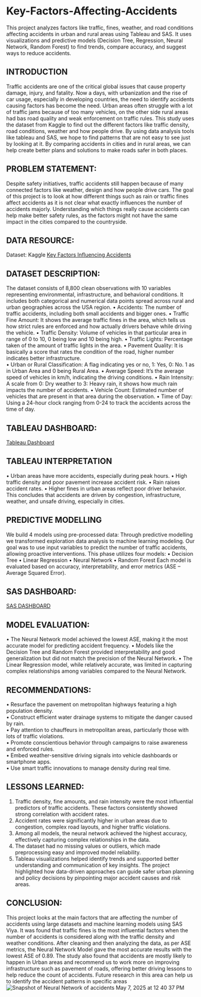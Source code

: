 # Key-Factors-Affecting-Accidents
This project analyzes factors like traffic, fines, weather, and road conditions affecting accidents in urban and rural areas using Tableau and SAS. It uses visualizations and predictive models (Decision Tree, Regression, Neural Network, Random Forest) to find trends, compare accuracy, and suggest ways to reduce accidents.

## INTRODUCTION
Traffic accidents are one of the critical global issues that cause property damage, injury, 
and fatality. Now a days, with urbanization and the rise of car usage, especially in 
developing countries, the need to identify accidents causing factors has become the need. 
Urban areas often struggle with a lot of traffic jams because of too many vehicles, on the 
other side rural areas had bas road quality and weak enforcement on traffic rules. 
This study uses the dataset from Kaggle to find out the different factors like traffic density, 
road conditions, weather and how people drive. By using data analysis tools like tableau 
and SAS, we hope to find patterns that are not easy to see just by looking at it. By 
comparing accidents in cities and in rural areas, we can help create better plans and 
solutions to make roads safer in both places.

## PROBLEM STATEMENT: 
Despite safety initiatives, traffic accidents still happen because of many connected factors 
like weather, design and how people drive cars. The goal of this project is to look at how 
different things such as rain or traffic fines affect accidents as it is not clear what exactly 
influences the number of accidents majorly. Understanding which things really cause 
accidents can help make better safety rules, as the factors might not have the same impact 
in the cities compared to the countryside.

## DATA RESOURCE: 
Dataset: Kaggle 
<a href="https://www.kaggle.com/datasets/torresdanilo/key-factors-influencing-traffic-accidents"> Key Factors Influencing Accidents</a>

## DATASET DESCRIPTION:  
The dataset consists of 8,800 clean observations with 10 variables representing 
environmental, infrastructure, and behavioral conditions. It includes both categorical and 
numerical data points spread across rural and urban geographies across the USA region. 
• Accidents: The number of traffic accidents, including both small accidents and 
bigger ones. 
• Traffic Fine Amount: It shows the average traffic fines in the area, which tells us how 
strict rules are enforced and how actually drivers behave while driving the vehicle. 
• Traffic Density: Volume of vehicles in that particular area in range of 0 to 10, 0 being 
low and 10 being high. 
• Traffic Lights: Percentage taken of the amount of traffic lights in the area. 
• Pavement Quality: It is basically a score that rates the condition of the road, higher 
number indicates better infrastructure.  
• Urban or Rural Classification: A flag indicating yes or no, 1: Yes, 0: No. 1 as in Urban 
Area and 0 being Rural Area. 
• Average Speed: It’s the average speed of vehicles in km/h, indicating the driving 
conditions. 
• Rain Intensity: A scale from 0: Dry weather to 3: Heavy rain, it shows how much rain 
impacts the number of accidents. 
• Vehicle Count: Estimated number of vehicles that are present in that area during the 
observation. 
• Time of Day: Using a 24-hour clock ranging from 0-24 to track the accidents across 
the time of day.

## TABLEAU DASHBOARD:
  <a href="https://github.com/Anagha-D15/Key-Factors-Affecting-Accidents/blob/main/Dashboard%20Visualisation.twbx"> Tableau Dashboard</a>

## TABLEAU INTERPRETATION 
• Urban areas have more accidents, especially during peak hours. 
• High traffic density and poor pavement increase accident risk. 
• Rain raises accident rates. 
• Higher fines in urban areas reflect poor driver behavior. 
This concludes that accidents are driven by congestion, infrastructure, weather, and 
unsafe driving, especially in cities. 

## PREDICTIVE MODELLING 
We build 4 models using pre-processed data: 
Through predictive modelling we transformed exploration data analysis to machine 
learning modeling. Our goal was to use input variables to predict the number of traffic 
accidents, allowing proactive interventions. This phase utilizes four models: 
• Decision Tree 
• Linear Regression 
• Neural Network 
• Random Forest 
Each model is evaluated based on accuracy, interpretability, and error metrics (ASE – Average Squared Error). 

## SAS DASHBOARD:
 <a href="https://vfl-072.engage.sas.com/SASVisualAnalytics/"> SAS DASHBOARD</a>

## MODEL EVALUATION: 
• The Neural Network model achieved the lowest ASE, making it the most accurate 
model for predicting accident frequency. 
• Models like the Decision Tree and Random Forest provided interpretability and good 
generalization but did not match the precision of the Neural Network. 
• The Linear Regression model, while relatively accurate, was limited in capturing 
complex relationships among variables compared to the Neural Network. 

## RECOMMENDATIONS:
• Resurface the pavement on metropolitan highways featuring a high 
population density.  
• Construct efficient water drainage systems to mitigate the danger caused by 
rain.  
• Pay attention to chauffeurs in metropolitan areas, particularly those with lots 
of traffic violations.  
• Promote conscientious behavior through campaigns to raise awareness and 
enforced rules.  
• Embed weather-sensitive driving signals into vehicle dashboards or 
smartphone apps.  
• Use smart traffic innovations to manage density during real time. 

## LESSONS LEARNED:
1. Traffic density, fine amounts, and rain intensity were the most influential predictors 
of traffic accidents. These factors consistently showed strong correlation with 
accident rates. 
2. Accident rates were significantly higher in urban areas due to congestion, complex 
road layouts, and higher traffic violations. 
3. Among all models, the neural network achieved the highest accuracy, effectively 
capturing complex relationships in the data. 
4. The dataset had no missing values or outliers, which made preprocessing easy and 
improved model reliability. 
5. Tableau visualizations helped identify trends and supported better understanding 
and communication of key insights. 
The project highlighted how data-driven approaches can guide safer urban planning 
and policy decisions by pinpointing major accident causes and risk areas.

## CONCLUSION:
This project looks at the main factors that are affecting the number of accidents using large 
datasets and machine learning models using SAS Viya. It was found that traffic fines is the 
most influential factors when the number of accidents is considered along with the traffic 
density and weather conditions. 
After cleaning and then analyzing the data, as per ASE metrics, the Neural Network Model 
gave the most accurate results with the lowest ASE of 0.89. 
The study also found that accidents are mostly likely to happen in Urban areas and 
recommend us to work more on improving infrastructure such as pavement of roads, 
offering better driving lessons to help reduce the count of accidents. 
Future research in this area can help us to identify the accident patterns in specific areas 
![Snapshot of Neural Network of accidents May 7, 2025 at 12 40 37 PM](https://github.com/user-attachments/assets/7d32770f-1678-446e-b215-69bf0ef87f13)



